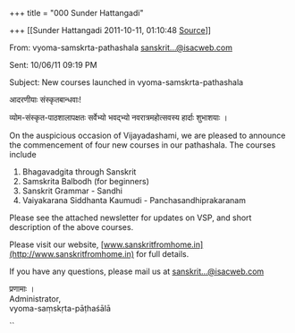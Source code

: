 +++
title = "000 Sunder Hattangadi"

+++
[[Sunder Hattangadi	2011-10-11, 01:10:48 [Source](https://groups.google.com/g/samskrita/c/TIqyCuoXfqE)]]



From: vyoma-samskrta-pathashala [sanskrit...@isacweb.com]()

Sent: 10/06/11 09:19 PM

  
Subject: New courses launched in vyoma-samskrta-pathashala



आदरणीयाः संस्कृतबान्धवाः!

व्योम-संस्कृत-पाठशालापक्षतः सर्वेभ्यो भवद्भ्यो नवरात्रमहोत्सवस्य हार्दाः शुभाशयाः ।

On the auspicious occasion of Vijayadashami, we are pleased to announce the commencement of four new courses in our pathashala. The courses include  
1. Bhagavadgita through Sanskrit  
2. Samskrita Balbodh (for beginners)  
3. Sanskrit Grammar - Sandhi  
4. Vaiyakarana Siddhanta Kaumudi - Panchasandhiprakaranam

Please see the attached newsletter for updates on VSP, and short description of the above courses.

Please visit our website, [www.sanskritfromhome.in](http://www.sanskritfromhome.in) for full details.

If you have any questions, please mail us at [sanskrit...@isacweb.com]()

प्रणामाः ।  
Administrator,  
vyoma-saṃskṛta-pāṭhaśālā

``

